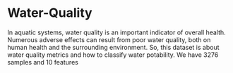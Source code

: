 # Water-Quality
In aquatic systems, water quality is an important indicator of overall health. Numerous adverse effects can result from poor water quality, both on human health and the surrounding environment. So, this dataset is about water quality metrics and how to classify water potability. We have 3276 samples and 10 features
